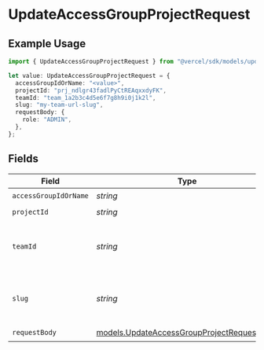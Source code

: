 # UpdateAccessGroupProjectRequest

## Example Usage

```typescript
import { UpdateAccessGroupProjectRequest } from "@vercel/sdk/models/updateaccessgroupprojectop.js";

let value: UpdateAccessGroupProjectRequest = {
  accessGroupIdOrName: "<value>",
  projectId: "prj_ndlgr43fadlPyCtREAqxxdyFK",
  teamId: "team_1a2b3c4d5e6f7g8h9i0j1k2l",
  slug: "my-team-url-slug",
  requestBody: {
    role: "ADMIN",
  },
};
```

## Fields

| Field                                                                                          | Type                                                                                           | Required                                                                                       | Description                                                                                    | Example                                                                                        |
| ---------------------------------------------------------------------------------------------- | ---------------------------------------------------------------------------------------------- | ---------------------------------------------------------------------------------------------- | ---------------------------------------------------------------------------------------------- | ---------------------------------------------------------------------------------------------- |
| `accessGroupIdOrName`                                                                          | *string*                                                                                       | :heavy_check_mark:                                                                             | N/A                                                                                            |                                                                                                |
| `projectId`                                                                                    | *string*                                                                                       | :heavy_check_mark:                                                                             | N/A                                                                                            | prj_ndlgr43fadlPyCtREAqxxdyFK                                                                  |
| `teamId`                                                                                       | *string*                                                                                       | :heavy_minus_sign:                                                                             | The Team identifier to perform the request on behalf of.                                       | team_1a2b3c4d5e6f7g8h9i0j1k2l                                                                  |
| `slug`                                                                                         | *string*                                                                                       | :heavy_minus_sign:                                                                             | The Team slug to perform the request on behalf of.                                             | my-team-url-slug                                                                               |
| `requestBody`                                                                                  | [models.UpdateAccessGroupProjectRequestBody](../models/updateaccessgroupprojectrequestbody.md) | :heavy_check_mark:                                                                             | N/A                                                                                            |                                                                                                |